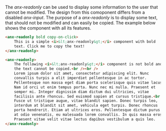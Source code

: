 The *anx-readonly* can be used to display some information to the user that cannot be modified. The design from this comoponent differs from a disabled *anx-input*.  The purpose of a *anx-readonly* is to display some text, that should not be modified and can easily be copied. The example below shows the component with all its features.

```html
<anx-readonly bold copy-on-click>
    This is a simple <i>&lt;anx-readonly&gt;</i> component with bold
    text. Click me to copy the text!
</anx-readonly>

<anx-readonly>
    The following <i>&lt;anx-readonly&gt;</i> component is not bold and
    the text cannot be copied.<br /><br />
    Lorem ipsum dolor sit amet, consectetur adipiscing elit. Nunc
    convallis turpis a elit imperdiet pellentesque in ac tortor.
    Pellentesque non massa eget diam porta scelerisque quis vitae lacus.
    Nam id orci ut enim tempus porta. Nunc nec mi nulla. Praesent et
    semper mi. Integer dignissim diam dictum dui ultricies, vitae
    facilisis ante rhoncus. Sed euismod sapien at cursus tristique.<br /><br />
    Fusce ut tristique augue, vitae blandit sapien. Donec turpis leo,
    interdum at blandit sit amet, vehicula eget turpis. Donec rhoncus
    porta hendrerit. Etiam at ultrices eros. Pellentesque dictum purus
    at odio venenatis, eu malesuada lorem convallis. In quis massa eros.
    Praesent vitae velit vitae lectus dapibus vestibulum a quis leo.
</anx-readonly>
```